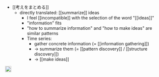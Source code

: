 
- [[考えをまとめる]]
    - directly translated: [[summarize]] ideas
        - I feel [[incompatible]] with the selection of the word "[[ideas]]"
        - "information" fits
        - "how to summarize information" and "how to make ideas" are similar patterns
        - Time series:
            - gather concrete information (= [[information gathering]])
            - → summarize them (= [[pattern discovery]] / [[structure discovery]])
            - → [[make ideas]]

<img src='https://scrapbox.io/api/pages/nishio/en/icon' alt='en.icon' height="19.5"/>